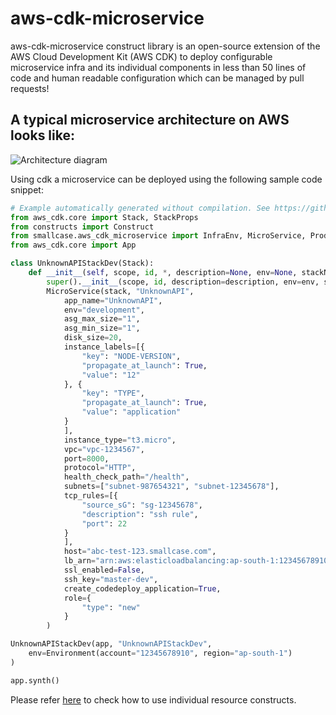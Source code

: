 # aws-cdk-microservice

aws-cdk-microservice construct library is an open-source extension of the AWS Cloud Development Kit (AWS CDK) to deploy configurable microservice infra and its individual components in less than 50 lines of code and human readable configuration which can be managed by pull requests!

## A typical microservice architecture on AWS looks like:

![Architecture diagram](/static/microservice.png)

Using cdk a microservice can be deployed using the following sample code snippet:

```python
# Example automatically generated without compilation. See https://github.com/aws/jsii/issues/826
from aws_cdk.core import Stack, StackProps
from constructs import Construct
from smallcase.aws_cdk_microservice import InfraEnv, MicroService, ProductName
from aws_cdk.core import App

class UnknownAPIStackDev(Stack):
    def __init__(self, scope, id, *, description=None, env=None, stackName=None, tags=None, synthesizer=None, terminationProtection=None, analyticsReporting=None):
        super().__init__(scope, id, description=description, env=env, stackName=stackName, tags=tags, synthesizer=synthesizer, terminationProtection=terminationProtection, analyticsReporting=analyticsReporting)
        MicroService(stack, "UnknownAPI",
            app_name="UnknownAPI",
            env="development",
            asg_max_size="1",
            asg_min_size="1",
            disk_size=20,
            instance_labels=[{
                "key": "NODE-VERSION",
                "propagate_at_launch": True,
                "value": "12"
            }, {
                "key": "TYPE",
                "propagate_at_launch": True,
                "value": "application"
            }
            ],
            instance_type="t3.micro",
            vpc="vpc-1234567",
            port=8000,
            protocol="HTTP",
            health_check_path="/health",
            subnets=["subnet-987654321", "subnet-12345678"],
            tcp_rules=[{
                "source_sG": "sg-12345678",
                "description": "ssh rule",
                "port": 22
            }
            ],
            host="abc-test-123.smallcase.com",
            lb_arn="arn:aws:elasticloadbalancing:ap-south-1:12345678910:loadbalancer/app/API-DEV-External",
            ssl_enabled=False,
            ssh_key="master-dev",
            create_codedeploy_application=True,
            role={
                "type": "new"
            }
        )

UnknownAPIStackDev(app, "UnknownAPIStackDev",
    env=Environment(account="12345678910", region="ap-south-1")
)

app.synth()
```

Please refer [here](/API.md) to check how to use individual resource constructs.
